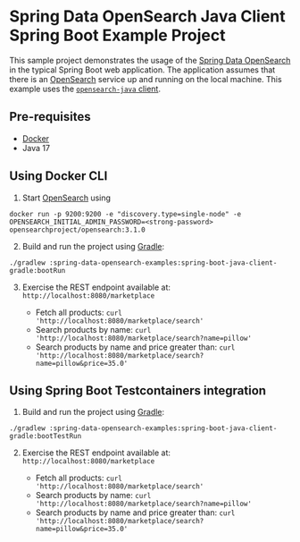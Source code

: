 Spring Data OpenSearch Java Client Spring Boot Example Project
=== 

This sample project demonstrates the usage of the [Spring Data OpenSearch](https://github.com/opensearch-project/spring-data-opensearch/) in the typical Spring Boot web application. The application assumes that there is an [OpenSearch](https://opensearch.org) service up and running on the local machine.
This example uses the [`opensearch-java` client](https://opensearch.org/docs/latest/clients/java/).

## Pre-requisites

* [Docker](https://www.docker.com/)
* Java 17

## Using Docker CLI

1. Start [OpenSearch](https://opensearch.org) using

```shell
docker run -p 9200:9200 -e "discovery.type=single-node" -e OPENSEARCH_INITIAL_ADMIN_PASSWORD=<strong-password> opensearchproject/opensearch:3.1.0
```

2. Build and run the project using [Gradle](https://gradle.org/):

```shell
./gradlew :spring-data-opensearch-examples:spring-boot-java-client-gradle:bootRun
```

3. Exercise the REST endpoint available at: `http://localhost:8080/marketplace`

   - Fetch all products: `curl 'http://localhost:8080/marketplace/search'`
   - Search products by name: `curl 'http://localhost:8080/marketplace/search?name=pillow'`
   - Search products by name and price greater than: `curl 'http://localhost:8080/marketplace/search?name=pillow&price=35.0'`

## Using Spring Boot Testcontainers integration

1. Build and run the project using [Gradle](https://gradle.org/):

```shell
./gradlew :spring-data-opensearch-examples:spring-boot-java-client-gradle:bootTestRun
```

2. Exercise the REST endpoint available at: `http://localhost:8080/marketplace`

   - Fetch all products: `curl 'http://localhost:8080/marketplace/search'`
   - Search products by name: `curl 'http://localhost:8080/marketplace/search?name=pillow'`
   - Search products by name and price greater than: `curl 'http://localhost:8080/marketplace/search?name=pillow&price=35.0'`
